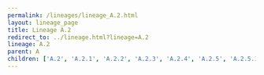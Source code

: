```yaml
---
permalink: /lineages/lineage_A.2.html
layout: lineage_page
title: Lineage A.2
redirect_to: ../lineage.html?lineage=A.2
lineage: A.2
parent: A
children: ['A.2', 'A.2.1', 'A.2.2', 'A.2.3', 'A.2.4', 'A.2.5', 'A.2.5.1', 'A.2.5.2', 'A.2.5.3']
---
```

